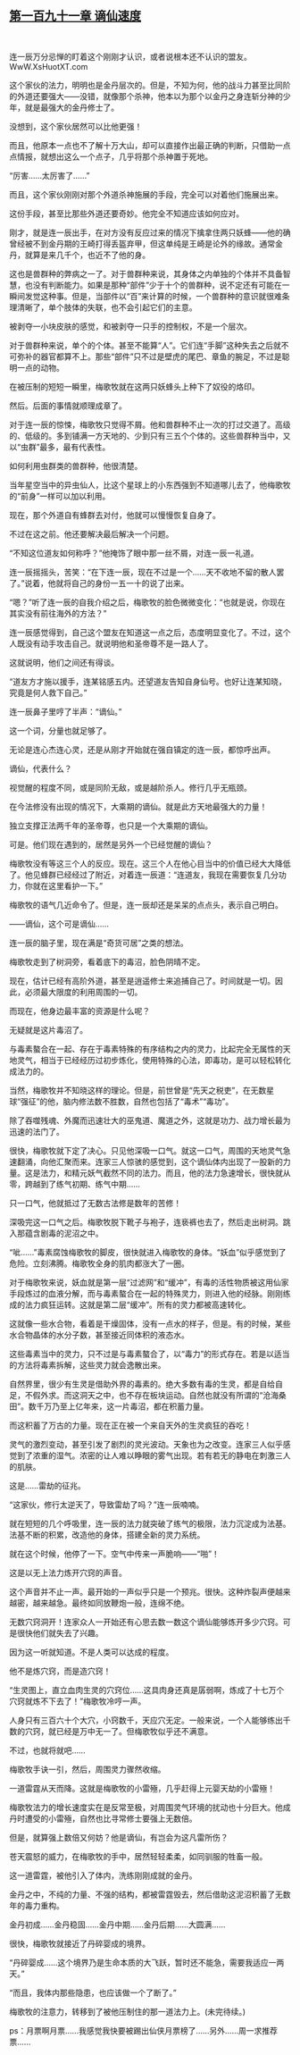 ## [第一百九十一章 谪仙速度](https://www.xxbiquge.com/11_11207/9059411.html)
﻿

  连一辰万分忌惮的盯着这个刚刚才认识，或者说根本还不认识的盟友。WwW.XsHuotXT.com

  这个家伙的法力，明明也是金丹层次的。但是，不知为何，他的战斗力甚至比同阶的外道还要强大——没错，就像那个杀神，他本以为那个以金丹之身连斩分神的少年，就是最强大的金丹修士了。

  没想到，这个家伙居然可以比他更强！

  而且，他原本一点也不了解十万大山，却可以直接作出最正确的判断，只借助一点点情报，就想出这么一个点子，几乎将那个杀神置于死地。

  “厉害……太厉害了……”

  而且，这个家伙刚刚对那个外道杀神施展的手段，完全可以对着他们施展出来。

  这份手段，甚至比那些外道还要奇妙。他完全不知道应该如何应对。

  刚才，就是连一辰出手，在对方没有反应过来的情况下擒拿住两只妖蜂——他的确曾经被不到金丹期的王崎打得丢盔弃甲，但这单纯是王崎是论外的缘故。通常金丹，就算是来几千个，也近不了他的身。

  这也是兽群种的弊病之一了。对于兽群种来说，其身体之内单独的个体并不具备智慧，也没有判断能力。如果是那种“部件”少于十个的兽群种，说不定还有可能在一瞬间发觉这种事。但是，当部件以“百”来计算的时候，一个兽群种的意识就很难条理清晰了，单个肢体的失联，也不会引起它们的主意。

  被剥夺一小块皮肤的感觉，和被剥夺一只手的控制权，不是一个层次。

  对于兽群种来说，单个的个体。甚至不能算“人”。它们连“手脚”这种失去之后就不可弥补的器官都算不上。那些“部件”只不过是壁虎的尾巴、章鱼的腕足，不过是聪明一点的动物。

  在被压制的短短一瞬里，梅歌牧就在这两只妖蜂头上种下了奴役的烙印。

  然后。后面的事情就顺理成章了。

  对于连一辰的惊悚，梅歌牧只觉得不屑。他和兽群种不止一次的打过交道了。高级的、低级的。多到铺满一方天地的、少到只有三五个个体的。这些兽群种当中，又以“虫群”最多，最有代表性。

  如何利用虫群类的兽群种，他很清楚。

  当年星空当中的异虫仙人，比这个星球上的小东西强到不知道哪儿去了，他梅歌牧的“前身”一样可以加以利用。

  现在，那个外道自有蜂群去对付，他就可以慢慢恢复自身了。

  不过在这之前。他还要解决最后解决一个问题。

  “不知这位道友如何称呼？”他掩饰了眼中那一丝不屑，对连一辰一礼道。

  连一辰摇摇头，苦笑：“在下连一辰，现在不过是一个……天不收地不留的散人罢了。”说着，他就将自己的身份一五一十的说了出来。

  “嗯？”听了连一辰的自我介绍之后，梅歌牧的脸色微微变化：“也就是说，你现在其实没有前往海外的方法？”

  连一辰感觉得到，自己这个盟友在知道这一点之后，态度明显变化了。不过，这个人既没有动手攻击自己。就说明他和圣帝尊不是一路人了。

  这就说明，他们之间还有得谈。

  “道友方才施以援手，连某铭感五内。还望道友告知自身仙号。也好让连某知晓，究竟是何人救下自己。”

  连一辰鼻子里哼了半声：“谪仙。”

  这一个词，分量也就足够了。

  无论是连心杰连心灵，还是从刚才开始就在强自镇定的连一辰，都惊呼出声。

  谪仙，代表什么？

  视觉醒的程度不同，或是同阶无敌，或是越阶杀人。修行几乎无瓶颈。

  在今法修没有出现的情况下，大乘期的谪仙。就是此方天地最强大的力量！

  独立支撑正法两千年的圣帝尊，也只是一个大乘期的谪仙。

  可是。他们现在遇到的，居然是另外一个已经觉醒的谪仙？

  梅歌牧没有等这三个人的反应。现在。这三个人在他心目当中的价值已经大大降低了。他见蜂群已经经过了附近，对着连一辰道：“连道友，我现在需要恢复几分功力，你就在这里看护一下。”

  梅歌牧的语气几近命令了。但是，连一辰却还是呆呆的点点头，表示自己明白。

  ——谪仙，这个可是谪仙……

  连一辰的脑子里，现在满是“奇货可居”之类的想法。

  梅歌牧走到了树洞旁，看着底下的毒沼，脸色阴晴不定。

  现在，估计已经有高阶外道，甚至是逍遥修士来追捕自己了。时间就是一切。因此，必须最大限度的利用周围的一切。

  而现在，他身边最丰富的资源是什么呢？

  无疑就是这片毒沼了。

  与毒素螯合在一起、存在于毒素特殊的有序结构之内的灵力，比起完全无属性的天地灵气，相当于已经经历过初步炼化，使用特殊的心法，即毒功，是可以轻松转化成法力的。

  当然，梅歌牧并不知晓这样的理论。但是，前世曾是“先天之税吏”，在无数星球“强征”的他，脑内修法数不胜数，自然也包括了“毒术”“毒功”。

  除了吞噬残魂、外魔而迅速壮大的巫鬼道、魔道之外，这就是功力、战力增长最为迅速的法门了。

  很快，梅歌牧就下定了决心。只见他深吸一口气。就这一口气，周围的天地灵气急速翻涌，向他汇聚而来。连家三人惊骇的感觉到，这个谪仙体内出现了一股新的力量。这是法力，和精元妖气截然不同的法力。而且，他的法力急速增长，很快就从零，跨越到了练气初期、练气中期……

  只一口气，他就抵过了无数古法修是数年的苦修！

  深吸完这一口气之后。梅歌牧脱下靴子与袍子，连亵裤也去了，然后走出树洞。跳入那蕴含剧毒的泥沼之中。

  “呲……”毒素腐蚀梅歌牧的脚皮，很快就进入梅歌牧的身体。“妖血”似乎感觉到了危险。立刻沸腾。梅歌牧全身的肌肉都涨大了一圈。

  对于梅歌牧来说，妖血就是第一层“过滤网”和“缓冲”，有毒的活性物质被这用仙家手段炼过的血液分解，而与毒素螯合在一起的特殊灵力，则进入他的经脉。刚刚练成的法力疯狂运转。这就是第二层“缓冲”。所有的灵力都被高速转化。

  这就像一些水合物，看着是干燥固体，没有一点水的样子，但是。有的时候，某些水合物晶体的水分子数，甚至接近同体积的液态水。

  这些毒素当中的灵力，只不过是与毒素螯合了，以“毒力”的形式存在。若是以适当的方法将毒素拆解，这些灵力就会逸散出来。

  自然界里，很少有生灵是借助外界的毒素的。绝大多数有毒的生灵，都是自给自足，不假外求。而这洞天之中，也不存在板块运动。自然也就没有所谓的“沧海桑田”。数千万乃至上亿年来，这一片毒沼，都在积蓄力量。

  而这积蓄了万古的力量。现在正在被一个来自天外的生灵疯狂的吞吃！

  灵气的激烈变动，甚至引发了剧烈的灵光波动。天象也为之改变。连家三人似乎感觉到了浓重的湿气。浓密的让人难以睁眼的雾气出现。若有若无的静电在刺激三人的肌肤。

  这是……雷劫的征兆。

  “这家伙，修行太逆天了，导致雷劫了吗？”连一辰喃喃。

  就在短短的几个呼吸里，连一辰的法力就突破了练气的极限，法力沉淀成为法基。法基不断的积累，改造他的身体，搭建全新的灵力系统。

  就在这个时候，他停了一下。空气中传来一声脆响——“啪”！

  这是以无上法力炼开穴窍的声音。

  这个声音并不止一声。最开始的一声似乎只是一个预兆。很快。这种炸裂声便越来越密，越来越急。最终如同放鞭炮一般，连绵不绝。

  无数穴窍洞开！连家众人一开始还有心思去数一数这个谪仙能够炼开多少穴窍。可是很快他们就失去了兴趣。

  因为这一听就知道。不是人类可以达成的程度。

  他不是炼穴窍，而是造穴窍！

  “生灵图上，直立血肉生灵的穴窍位……这具肉身还真是孱弱啊，炼成了十七万个穴窍就炼不下去了！”梅歌牧冷哼一声。

  人身只有三百六十个大穴，小窍数千，天应穴无定。一般来说，一个人能够练出千数的穴窍，就已经是万中无一了。但梅歌牧似乎还不满意。

  不过，也就将就吧……

  梅歌牧手诀一引，然后，周围灵力骤然收缩。

  一道雷霆从天而降。这就是梅歌牧的小雷殛，几乎赶得上元婴天劫的小雷殛！

  梅歌牧法力的增长速度实在是反常至极，对周围灵气环境的扰动也十分巨大。他成丹时遭受的小雷殛，自然也比寻常修士要强上无数倍。

  但是，就算强上数倍又何妨？他是谪仙，有岂会为这凡雷所伤？

  苍天震怒的威力，在梅歌牧的手中，居然轻轻柔柔，如同驯服的牲畜一般。

  这一道雷霆，被他引入了体内，洗练刚刚成就的金丹。

  金丹之中，不纯的力量、不强的结构，都被雷霆毁去，然后借助这泥沼积蓄了无数年的毒力重构。

  金丹初成……金丹稳固……金丹中期……金丹后期……大圆满……

  很快，梅歌牧就接近了丹碎婴成的境界。

  “丹碎婴成……这个境界乃是生命本质的大飞跃，暂时还不能急，需要我适应一两天。”

  “而且，我体内那些隐患，也应该做一个了断了。”

  梅歌牧的注意力，转移到了被他压制住的那一道法力上。(未完待续。)

  ps：月票啊月票……我感觉我快要被踢出仙侠月票榜了……另外……周一求推荐票……
